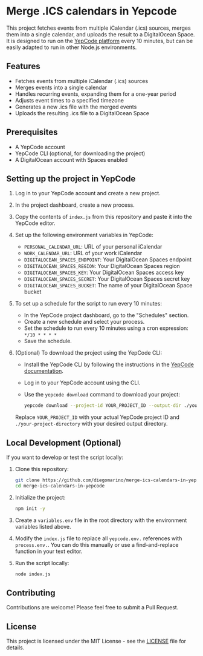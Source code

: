 # Merge .ICS calendars in Yepcode

This project fetches events from multiple iCalendar (.ics) sources, merges them into a single calendar, and uploads the result to a DigitalOcean Space. It is designed to run on the [YepCode platform](https://yepcode.io) every 10 minutes, but can be easily adapted to run in other Node.js environments.

## Features

- Fetches events from multiple iCalendar (.ics) sources
- Merges events into a single calendar
- Handles recurring events, expanding them for a one-year period
- Adjusts event times to a specified timezone
- Generates a new .ics file with the merged events
- Uploads the resulting .ics file to a DigitalOcean Space

## Prerequisites

- A YepCode account
- YepCode CLI (optional, for downloading the project)
- A DigitalOcean account with Spaces enabled

## Setting up the project in YepCode

1. Log in to your YepCode account and create a new project.

2. In the project dashboard, create a new process.

3. Copy the contents of `index.js` from this repository and paste it into the YepCode editor.

4. Set up the following environment variables in YepCode:
   - `PERSONAL_CALENDAR_URL`: URL of your personal iCalendar
   - `WORK_CALENDAR_URL`: URL of your work iCalendar
   - `DIGITALOCEAN_SPACES_ENDPOINT`: Your DigitalOcean Spaces endpoint
   - `DIGITALOCEAN_SPACES_REGION`: Your DigitalOcean Spaces region
   - `DIGITALOCEAN_SPACES_KEY`: Your DigitalOcean Spaces access key
   - `DIGITALOCEAN_SPACES_SECRET`: Your DigitalOcean Spaces secret key
   - `DIGITALOCEAN_SPACES_BUCKET`: The name of your DigitalOcean Space bucket

5. To set up a schedule for the script to run every 10 minutes:
   - In the YepCode project dashboard, go to the "Schedules" section.
   - Create a new schedule and select your process.
   - Set the schedule to run every 10 minutes using a cron expression: `*/10 * * * *`
   - Save the schedule.

6. (Optional) To download the project using the YepCode CLI:
   - Install the YepCode CLI by following the instructions in the [YepCode documentation](https://docs.yepcode.io/cli/).
   - Log in to your YepCode account using the CLI.
   - Use the `yepcode download` command to download your project:

     ```bash
     yepcode download --project-id YOUR_PROJECT_ID --output-dir ./your-project-directory
     ```

   Replace `YOUR_PROJECT_ID` with your actual YepCode project ID and `./your-project-directory` with your desired output directory.

## Local Development (Optional)

If you want to develop or test the script locally:

1. Clone this repository:

   ```bash
   git clone https://github.com/diegomarino/merge-ics-calendars-in-yepcode.git
   cd merge-ics-calendars-in-yepcode
   ```

2. Initialize the project:

   ```bash
   npm init -y
   ```

3. Create a `variables.env` file in the root directory with the environment variables listed above.

4. Modify the `index.js` file to replace all `yepcode.env.` references with `process.env.`. You can do this manually or use a find-and-replace function in your text editor.

5. Run the script locally:

   ```bash
   node index.js
   ```

## Contributing

Contributions are welcome! Please feel free to submit a Pull Request.

## License

This project is licensed under the MIT License - see the [LICENSE](LICENSE) file for details.
